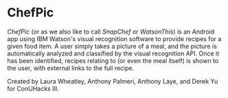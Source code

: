 # ChefPic

_ChefPic_ (or as we also like to call _SnapChef_ or _WatsonThis_) is an Android app using IBM Watson's visual recognition software to provide recipes for a given food item.
A user simply takes a picture of a meal, and the picture is automatically analyzed and classified by the visual recognition API. Once it has been identified, recipes relating to (or even the meal itself) is shown to the user, with external links to the full recipe.

Created by Laura Wheatley, Anthony Palmeri, Anthony Laye, and Derek Yu for ConUHacks III.
